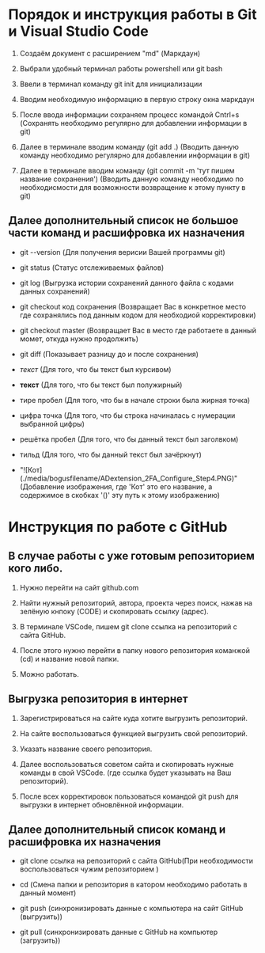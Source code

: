 # Порядок и инструкция работы в Git и Visual Studio Code

1. Создаём документ с расширением "md" (Маркдаун)

2. Выбрали удобный терминал работы powershell или git bash

3. Ввели в терминал команду git init для инициализации

4. Вводим необходимую информацию в первую строку окна маркдаун

5. После ввода информации сохраняем процесс командой Cntrl+s (Сохранять необходимо регулярно для добавлении информации в git)

6. Далее в терминале вводим команду (git add .) (Вводить данную команду необходимо регулярно для добавлении информации в git)

7. Далее в терминале вводим команду (git commit -m 'тут пишем название сохранения') (Вводить данную команду необходимо по необходисмости для возможности возвращение к этому пункту в git)

## Далее дополнительный список не большое части команд и расшифровка их назначения

- git --version (Для получения верисии Вашей программы git)

- git status (Статус отслеживаемых файлов)

- git log (Выгрузка истории сохранений данного файла с кодами данных сохранений)

- git checkout код сохранения (Возвращает Вас в конкретное место где сохранялись под данным кодом для необходиой корректировки)

- git checkout master (Возвращает Вас в место где работаете в данный момет, откуда нужно продолжить)

- git diff (Показывает разницу до и после сохранения)

- *текст* (Для того, что бы текст был курсивом)

- **текст** (Для того, что бы текст был полужирный)

- тире  пробел (Для того, что бы в начале строки была жирная точка)

- цифра точка (Для того, что бы строка начиналась с нумерации выбранной цифры)

- решётка пробел (Для того, что бы данный текст был заголвком)

- тильд (Для того, что бы данный текст был зачёркнут)

- "![Кот] (./media/bogusfilename/ADextension_2FA_Configure_Step4.PNG)" (Добавление изображения, где 'Кот' это его название, а содержимое в скобках '()' эту путь к этому изображению)

# Инструкция по работе с GitHub

## В случае работы с уже готовым репозиторием кого либо.

1. Нужно перейти на сайт github.com

2. Найти нужный репозиторий, автора, проекта через поиск, нажав на зелёную кнпоку (CODE) и скопировать ссылку (адрес).

3. В терминале VSCode, пишем  git clone ссылка на репозиторий с сайта GitHub.

4. После этого нужно перейти в папку нового репозитория команжой (cd) и название новой папки.

5. Можно работать.

## Выгрузка репозитория в интернет

1. Зарегистрироваться на сайте куда хотите выгрузить репозиторий.

2. На сайте воспользоваться функцией выгрузить свой репозиторий.

3. Указать название своего репозитория.

4. Далее воспользоваться советом сайта и скопировать нужные команды в свой VSCode.
(где ссылка будет указывать на Ваш репозиторий).

5. После всех корректировок пользоваться командой git push для выгрузки в интернет обновлённой информации.

## Далее дополнительный список команд и расшифровка их назначения

- git clone ссылка на репозиторий с сайта GitHub(При необходимости воспользоваться чужим репозиторием )

- cd (Смена папки и репозитория в катором необходимо работать в данный момент)

- git push (синхронизировать данные c компьютера на сайт GitHub (выгрузить))

- git pull (синхронизировать данные c GitHub на компьютер (загрузить))
